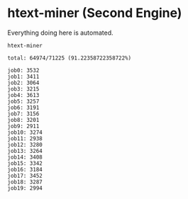 # htext-miner (Second Engine)

Everything doing here is automated.

```
htext-miner

total: 64974/71225 (91.22358722358722%)

job0: 3532
job1: 3411
job2: 3064
job3: 3215
job4: 3613
job5: 3257
job6: 3191
job7: 3156
job8: 3201
job9: 2911
job10: 3274
job11: 2938
job12: 3280
job13: 3264
job14: 3408
job15: 3342
job16: 3184
job17: 3452
job18: 3287
job19: 2994
```